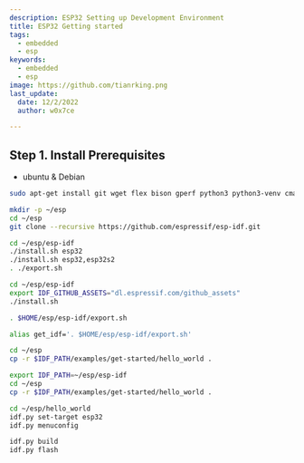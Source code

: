```yaml
---
description: ESP32 Setting up Development Environment
title: ESP32 Getting started
tags:
  - embedded
  - esp
keywords:
  - embedded
  - esp
image: https://github.com/tianrking.png
last_update:
  date: 12/2/2022
  author: w0x7ce

---
```


## Step 1. Install Prerequisites

- ubuntu & Debian 

```bash
sudo apt-get install git wget flex bison gperf python3 python3-venv cmake ninja-build ccache libffi-dev libssl-dev dfu-util libusb-1.0-0
```

```bash
mkdir -p ~/esp
cd ~/esp
git clone --recursive https://github.com/espressif/esp-idf.git
```

```bash
cd ~/esp/esp-idf
./install.sh esp32
./install.sh esp32,esp32s2
. ./export.sh
```

```bash
cd ~/esp/esp-idf
export IDF_GITHUB_ASSETS="dl.espressif.com/github_assets"
./install.sh
```

```bash
. $HOME/esp/esp-idf/export.sh
```

```bash
alias get_idf='. $HOME/esp/esp-idf/export.sh'
```

```bash
cd ~/esp
cp -r $IDF_PATH/examples/get-started/hello_world .
```

```bash
export IDF_PATH=~/esp/esp-idf
cd ~/esp
cp -r $IDF_PATH/examples/get-started/hello_world .
```

```bash
cd ~/esp/hello_world
idf.py set-target esp32
idf.py menuconfig
```


```bash
idf.py build
idf.py flash
```


